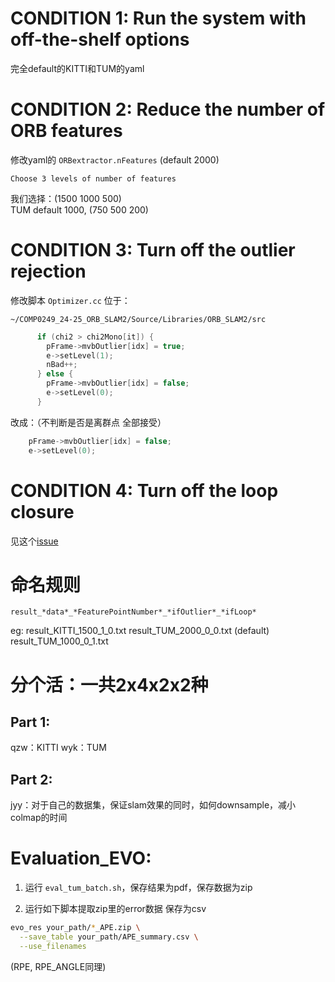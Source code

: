 # CONDITION 1: Run the system with off-the-shelf options
完全default的KITTI和TUM的yaml


# CONDITION 2: Reduce  the  number  of  ORB  features   
修改yaml的 `ORBextractor.nFeatures` (default 2000)  

`
Choose 3 levels of number of features
`

我们选择：(1500 1000 500)   
TUM default 1000, (750 500 200)

# CONDITION 3: Turn off the outlier rejection
修改脚本 `Optimizer.cc` 位于：

`
~/COMP0249_24-25_ORB_SLAM2/Source/Libraries/ORB_SLAM2/src
`


``` c++
      if (chi2 > chi2Mono[it]) {
        pFrame->mvbOutlier[idx] = true;
        e->setLevel(1);
        nBad++;
      } else {
        pFrame->mvbOutlier[idx] = false;
        e->setLevel(0);
      }
```

改成：（不判断是否是离群点 全部接受）

``` c++
    pFrame->mvbOutlier[idx] = false;
    e->setLevel(0);
```

# CONDITION 4: Turn off the loop closure
见这个[issue](https://github.com/raulmur/ORB_SLAM2/issues/256#issuecomment-513260613)  

# 命名规则
`result_*data*_*FeaturePointNumber*_*ifOutlier*_*ifLoop*`

eg: result_KITTI_1500_1_0.txt
    result_TUM_2000_0_0.txt (default)
    result_TUM_1000_0_1.txt


# 分个活：一共2x4x2x2种
## Part 1:
qzw：KITTI
wyk：TUM

## Part 2:
jyy：对于自己的数据集，保证slam效果的同时，如何downsample，减小colmap的时间


# Evaluation_EVO:

1. 运行 `eval_tum_batch.sh`，保存结果为pdf，保存数据为zip

2. 运行如下脚本提取zip里的error数据 保存为csv

``` sh
evo_res your_path/*_APE.zip \
  --save_table your_path/APE_summary.csv \
  --use_filenames
```

(RPE, RPE_ANGLE同理)